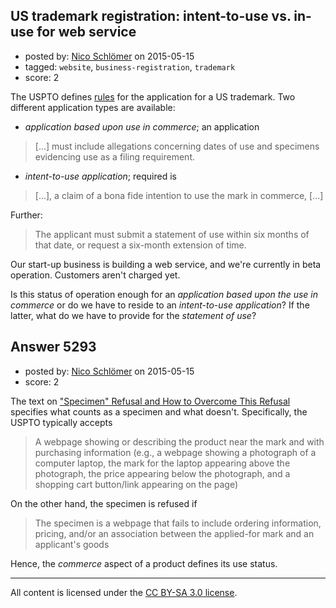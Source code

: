 ## US trademark registration: intent-to-use vs. in-use for web service

- posted by: [Nico Schlömer](https://stackexchange.com/users/144356/nico-schl-mer) on 2015-05-15
- tagged: `website`, `business-registration`, `trademark`
- score: 2

The USPTO defines [rules](http://www.uspto.gov/web/offices/com/sol/og/con/files/cons157.htm) for the application for a US trademark. Two different application types are available:

 * _application based upon use in commerce_; an application
>  [...] must include allegations concerning dates of use and specimens evidencing use as a filing requirement.

 * _intent-to-use application_; required is
>  [...], a claim of a bona fide intention to use the mark in commerce, [...]

  Further:  

  > The applicant must submit a statement of use within six months of
  > that date, or request a six-month extension of time. 

Our start-up business is building a web service, and we're currently in beta operation. Customers aren't charged yet.

Is this status of operation enough for an _application based upon the use in commerce_ or do we have to reside to an _intent-to-use application_? If the latter, what do we have to provide for the _statement of use_?


## Answer 5293

- posted by: [Nico Schlömer](https://stackexchange.com/users/144356/nico-schl-mer) on 2015-05-15
- score: 2

The text on ["Specimen" Refusal and How to Overcome This Refusal](http://www.uspto.gov/trademark/laws-regulations/specimen-refusal-and-how-overcome-refusal) specifies what counts as a specimen and what doesn't. Specifically, the USPTO typically accepts

> A webpage showing or describing the product near the mark and with purchasing information (e.g., a webpage showing a photograph of a computer laptop, the mark for the laptop appearing above the photograph, the price appearing below the photograph, and a shopping cart button/link appearing on the page)

On the other hand, the specimen is refused if

> The specimen is a webpage that fails to include ordering information, pricing, and/or an association between the applied-for mark and an applicant's goods

Hence, the _commerce_ aspect of a product defines its use status.



---

All content is licensed under the [CC BY-SA 3.0 license](https://creativecommons.org/licenses/by-sa/3.0/).
